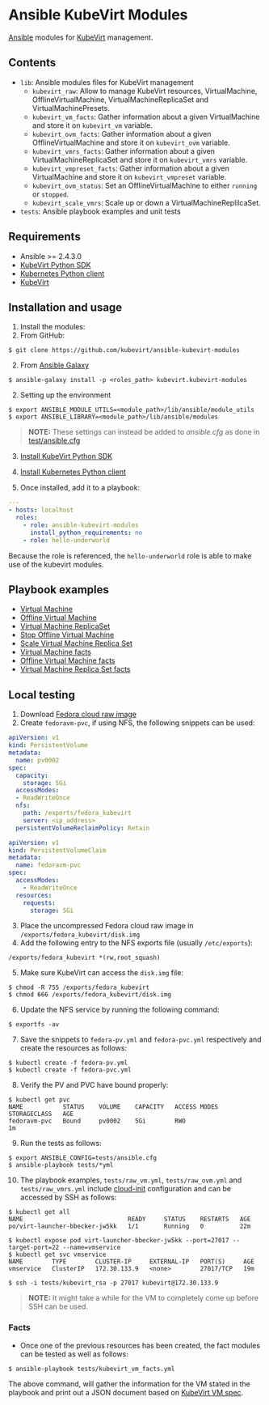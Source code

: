 # Ansible KubeVirt Modules

[Ansible](https://github.com/ansible/ansible) modules for [KubeVirt](https://github.com/kubevirt/kubevirt) management.

## Contents

- `lib`: Ansible modules files for KubeVirt management
    - `kubevirt_raw`: Allow to manage KubeVirt resources, VirtualMachine, OfflineVirtualMachine, VirtualMachineReplicaSet and VirtualMachinePresets.
    - `kubevirt_vm_facts`: Gather information about a given VirtualMachine and store it on `kubevirt_vm` variable.
    - `kubevirt_ovm_facts`: Gather information about a given OfflineVirtualMachine and store it on `kubevirt_ovm` variable.
    - `kubevirt_vmrs_facts`: Gather information about a given VirtualMachineReplicaSet and store it on `kubevirt_vmrs` variable.
    - `kubevirt_vmpreset_facts`: Gather information about a given VirtualMachine and store it on `kubevirt_vmpreset` variable.
    - `kubevirt_ovm_status`: Set an OfflineVirtualMachine to either `running` or `stopped`.
    - `kubevirt_scale_vmrs`: Scale up or down a VirtualMachineReplilcaSet.
- `tests`: Ansible playbook examples and unit tests

## Requirements

- Ansible >= 2.4.3.0
- [KubeVirt Python SDK](https://github.com/kubevirt/client-python)
- [Kubernetes Python client](https://github.com/kubernetes-client/python)
- [KubeVirt](https://github.com/kubevirt/kubevirt)

## Installation and usage

1. Install the modules:
  1. From GitHub:

  ```shell
  $ git clone https://github.com/kubevirt/ansible-kubevirt-modules
  ```

  2. From [Ansible Galaxy](https://galaxy.ansible.com/kubevirt/kubevirt-modules/)

  ```shell
  $ ansible-galaxy install -p <roles_path> kubevirt.kubevirt-modules
  ```

2. Setting up the environment

```shell
$ export ANSIBLE_MODULE_UTILS=<module_path>/lib/ansible/module_utils
$ export ANSIBLE_LIBRARY=<module_path>/lib/ansible/modules
```

> **NOTE:** These settings can instead be added to *ansible.cfg* as done in [test/ansible.cfg](tests/ansible.cfg)

3. [Install KubeVirt Python SDK](https://github.com/kubevirt/client-python#installation--usage)

4. [Install Kubernetes Python client](https://github.com/kubernetes-client/python/#installation)

5. Once installed, add it to a playbook:

```yaml
---
- hosts: localhost
  roles:
    - role: ansible-kubevirt-modules
      install_python_requirements: no
    - role: hello-underworld
```

Because the role is referenced, the `hello-underworld` role is able to make use of the kubevirt modules.

## Playbook examples

* [Virtual Machine](tests/raw_vm.yml)
* [Offline Virtual Machine](tests/raw_ovm.yml)
* [Virtual Machine ReplicaSet](tests/raw_vmrs.yml)
* [Stop Offline Virtual Machine](tests/kubevirt_ovm_stopped.yml)
* [Scale Virtual Machine Replica Set](tests/kubevirt_scale_vmrs.yml)
* [Virtual Machine facts](tests/kubevirt_vm_facts.yml)
* [Offline Virtual Machine facts](tests/kubevirt_ovm_facts.yml)
* [Virtual Machine Replica Set facts](tests/kubevirt_vmrs_facts.yml)

## Local testing

1. Download [Fedora cloud raw image](https://alt.fedoraproject.org/cloud/)
2. Create `fedoravm-pvc`, if using NFS, the following snippets can be used:

```yaml
apiVersion: v1
kind: PersistentVolume
metadata:
  name: pv0002
spec:
  capacity:
    storage: 5Gi
  accessModes:
  - ReadWriteOnce
  nfs:
    path: /exports/fedora_kubevirt
    server: <ip_address>
  persistentVolumeReclaimPolicy: Retain
```

```yaml
apiVersion: v1
kind: PersistentVolumeClaim
metadata:
  name: fedoravm-pvc
spec:
  accessModes:
    - ReadWriteOnce
  resources:
    requests:
      storage: 5Gi
```

3. Place the uncompressed Fedora cloud raw image in `/exports/fedora_kubevirt/disk.img`
4. Add the following entry to the NFS exports file (usually `/etc/exports`):

```
/exports/fedora_kubevirt *(rw,root_squash)
```

5. Make sure KubeVirt can access the `disk.img` file:

```shell
$ chmod -R 755 /exports/fedora_kubevirt
$ chmod 666 /exports/fedora_kubevirt/disk.img
```

6. Update the NFS service by running the following command:

```shell
$ exportfs -av
```

7. Save the snippets to `fedora-pv.yml` and `fedora-pvc.yml` respectively and create the resources as follows:

```shell
$ kubectl create -f fedora-pv.yml
$ kubectl create -f fedora-pvc.yml
```

8. Verify the PV and PVC have bound properly:

```shell
$ kubectl get pvc
NAME           STATUS    VOLUME    CAPACITY   ACCESS MODES   STORAGECLASS   AGE
fedoravm-pvc   Bound     pv0002    5Gi        RWO                           1m
```

9. Run the tests as follows:

```shell
$ export ANSIBLE_CONFIG=tests/ansible.cfg
$ ansible-playbook tests/*yml
```

10. The playbook examples, `tests/raw_vm.yml`, `tests/raw_ovm.yml` and `tests/raw_vmrs.yml` include [cloud-init](http://cloudinit.readthedocs.io/en/latest/) configuration and can be accessed by SSH as follows:

```shell
$ kubectl get all
NAME                             READY     STATUS    RESTARTS   AGE
po/virt-launcher-bbecker-jw5kk   1/1       Running   0          22m

$ kubectl expose pod virt-launcher-bbecker-jw5kk --port=27017 --target-port=22 --name=vmservice
$ kubectl get svc vmservice
NAME        TYPE        CLUSTER-IP     EXTERNAL-IP   PORT(S)     AGE
vmservice   ClusterIP   172.30.133.9   <none>        27017/TCP   19m

$ ssh -i tests/kubevirt_rsa -p 27017 kubevirt@172.30.133.9
```

> **NOTE:** It might take a while for the VM to completely come up before SSH can be used.

### Facts

* Once one of the previous resources has been created, the fact modules can be tested as well as follows:

```shell
$ ansible-playbook tests/kubevirt_vm_facts.yml
```

The above command, will gather the information for the VM stated in the playbook and print out a JSON document based on [KubeVirt VM spec](https://kubevirt.io/api-reference/master/definitions.html#_v1_virtualmachine).
